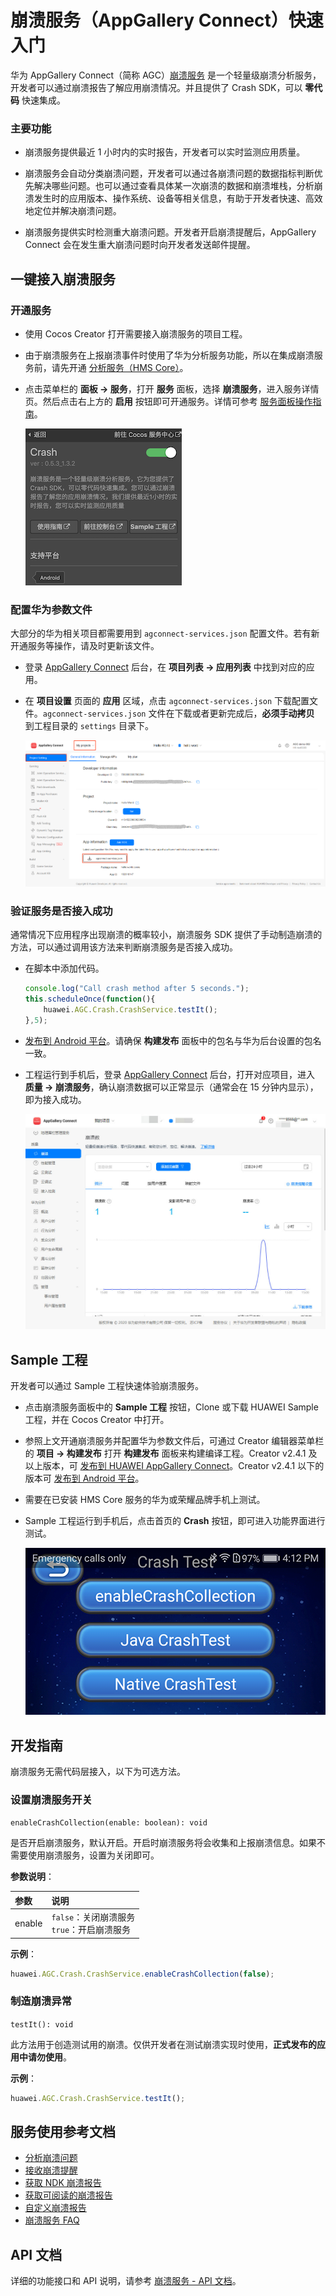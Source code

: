# 崩溃服务（AppGallery Connect）快速入门

华为 AppGallery Connect（简称 AGC）[崩溃服务](https://developer.huawei.com/consumer/cn/doc/development/AppGallery-connect-Guides/agc-crash-introduction) 是一个轻量级崩溃分析服务，开发者可以通过崩溃报告了解应用崩溃情况。并且提供了 Crash SDK，可以 **零代码** 快速集成。

### 主要功能

- 崩溃服务提供最近 1 小时内的实时报告，开发者可以实时监测应用质量。

- 崩溃服务会自动分类崩溃问题，开发者可以通过各崩溃问题的数据指标判断优先解决哪些问题。也可以通过查看具体某一次崩溃的数据和崩溃堆栈，分析崩溃发生时的应用版本、操作系统、设备等相关信息，有助于开发者快速、高效地定位并解决崩溃问题。

- 崩溃服务提供实时检测重大崩溃问题。开发者开启崩溃提醒后，AppGallery Connect 会在发生重大崩溃问题时向开发者发送邮件提醒。

## 一键接入崩溃服务

### 开通服务

- 使用 Cocos Creator 打开需要接入崩溃服务的项目工程。

- 由于崩溃服务在上报崩溃事件时使用了华为分析服务功能，所以在集成崩溃服务前，请先开通 [分析服务（HMS Core）](./hms-analytics.md#%E5%BC%80%E9%80%9A%E6%9C%8D%E5%8A%A1)。

- 点击菜单栏的 **面板 -> 服务**，打开 **服务** 面板，选择 **崩溃服务**，进入服务详情页。然后点击右上方的 **启用** 按钮即可开通服务。详情可参考 [服务面板操作指南](./user-guide.md)。

  ![](agc-crash/crash-panel.png)

### 配置华为参数文件

大部分的华为相关项目都需要用到 `agconnect-services.json` 配置文件。若有新开通服务等操作，请及时更新该文件。

- 登录 [AppGallery Connect](https://developer.huawei.com/consumer/cn/service/josp/agc/index.html) 后台，在 **项目列表 -> 应用列表** 中找到对应的应用。
- 在 **项目设置** 页面的 **应用** 区域，点击 `agconnect-services.json` 下载配置文件。`agconnect-services.json` 文件在下载或者更新完成后，**必须手动拷贝** 到工程目录的 `settings` 目录下。

  ![](agc-crash/crash-configfile.png)

### 验证服务是否接入成功

通常情况下应用程序出现崩溃的概率较小，崩溃服务 SDK 提供了手动制造崩溃的方法，可以通过调用该方法来判断崩溃服务是否接入成功。

- 在脚本中添加代码。

  ```js
  console.log("Call crash method after 5 seconds.");
  this.scheduleOnce(function(){
      huawei.AGC.Crash.CrashService.testIt();
  },5);
  ```

- [发布到 Android 平台](../publish/publish-native.md)。请确保 **构建发布** 面板中的包名与华为后台设置的包名一致。

- 工程运行到手机后，登录 [AppGallery Connect](https://developer.huawei.com/consumer/cn/service/josp/agc/index.html) 后台，打开对应项目，进入 **质量 -> 崩溃服务**，确认崩溃数据可以正常显示（通常会在 15 分钟内显示），即为接入成功。

  ![](agc-crash/crash-console.jpg)

## Sample 工程

开发者可以通过 Sample 工程快速体验崩溃服务。

- 点击崩溃服务面板中的 **Sample 工程** 按钮，Clone 或下载 HUAWEI Sample 工程，并在 Cocos Creator 中打开。

- 参照上文开通崩溃服务并配置华为参数文件后，可通过 Creator 编辑器菜单栏的 **项目 -> 构建发布** 打开 **构建发布** 面板来构建编译工程。Creator v2.4.1 及以上版本，可 [发布到 HUAWEI AppGallery Connect](../publish/publish-huawei-agc.md)。Creator v2.4.1 以下的版本可 [发布到 Android 平台](../publish/publish-native.md)。

- 需要在已安装 HMS Core 服务的华为或荣耀品牌手机上测试。

- Sample 工程运行到手机后，点击首页的 **Crash** 按钮，即可进入功能界面进行测试。

  ![](agc-crash/crash-sample.png)

## 开发指南

崩溃服务无需代码层接入，以下为可选方法。

### 设置崩溃服务开关

`enableCrashCollection(enable: boolean): void`

是否开启崩溃服务，默认开启。开启时崩溃服务将会收集和上报崩溃信息。如果不需要使用崩溃服务，设置为关闭即可。

**参数说明**：

| 参数 | 说明 |  
| :---------- | :------------- |  
|  enable    | `false`：关闭崩溃服务<br>`true`：开启崩溃服务 | 

**示例**：

```js
huawei.AGC.Crash.CrashService.enableCrashCollection(false);
```

### 制造崩溃异常

`testIt(): void`

此方法用于创造测试用的崩溃。仅供开发者在测试崩溃实现时使用，**正式发布的应用中请勿使用**。

**示例**：

```js
huawei.AGC.Crash.CrashService.testIt();
```

## 服务使用参考文档

- [分析崩溃问题](https://developer.huawei.com/consumer/cn/doc/development/AppGallery-connect-Guides/agc-crash-locate)
- [接收崩溃提醒](https://developer.huawei.com/consumer/cn/doc/development/AppGallery-connect-Guides/agc-crash-notice)
- [获取 NDK 崩溃报告](https://developer.huawei.com/consumer/cn/doc/development/AppGallery-connect-Guides/agc-crash-report)
- [获取可阅读的崩溃报告](https://developer.huawei.com/consumer/cn/doc/development/AppGallery-connect-Guides/agc-crash-mapping)
- [自定义崩溃报告](https://developer.huawei.com/consumer/cn/doc/development/AppGallery-connect-Guides/agc-crash-customreport)
- [崩溃服务 FAQ](https://developer.huawei.com/consumer/cn/doc/development/AppGallery-connect-Guides/agc-crash-faq)

## API 文档

详细的功能接口和 API 说明，请参考 [崩溃服务 - API 文档](https://docs.cocos.com/service/api/modules/huawei.agc.crash.html)。


